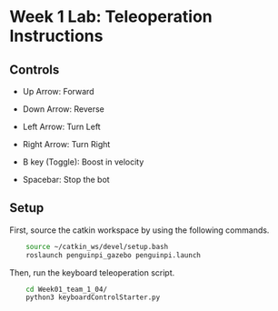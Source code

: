 # Week 1 Lab: Teleoperation Instructions

## Controls

- Up Arrow: Forward

- Down Arrow: Reverse

- Left Arrow: Turn Left 

- Right Arrow: Turn Right 

- B key (Toggle): Boost in velocity

- Spacebar: Stop the bot

## Setup

First, source the catkin workspace by using the following commands.

```sh
    source ~/catkin_ws/devel/setup.bash
    roslaunch penguinpi_gazebo penguinpi.launch
```

Then, run the keyboard teleoperation script.

```sh
    cd Week01_team_1_04/
    python3 keyboardControlStarter.py
```
